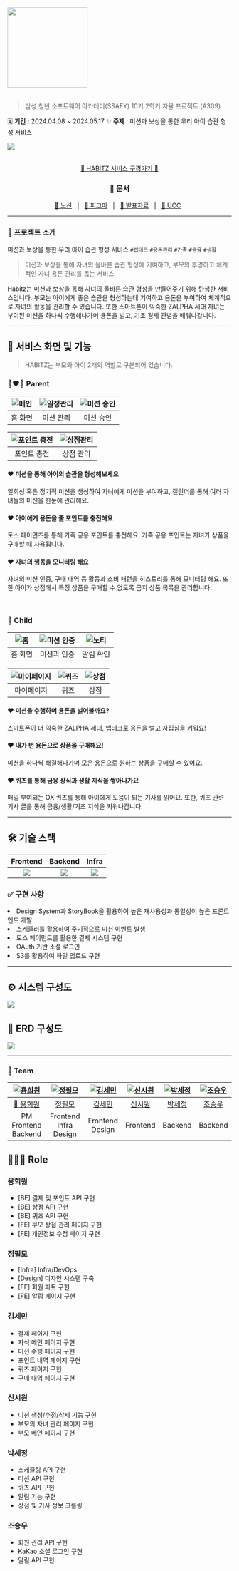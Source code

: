 
<img src="./assets/HABITZ.png" width = "180">
<br>
<br>

> 삼성 청년 소프트웨어 아카데미(SSAFY) 10기 2학기 자율 프로젝트 (A309)

🗓 **기간** : 2024.04.08 ~ 2024.05.17
✨ **주제** : 미션과 보상을 통한 우리 아이 습관 형성 서비스

<img src = "./assets/main.png">

<br>
<br>
<p align="center">
  <a href="https://habitz.space/" > 🔗 HABITZ 서비스 구경가기 🔗</a>
</p>
<div align="center">
  <h3>📖 문서</h3> 
  <p>
    <a href="https://www.notion.so/HABITZ-ac41f48516f24bad9cff4386a8c54eaf?pvs=4">📝 노션</a>
    &nbsp; | &nbsp; 
    <a href="https://www.figma.com/design/aJZaMvbtvu57ejhOw3IKJ9/%EC%9E%90%EC%9C%A8%ED%94%84%EB%A1%9C%EC%A0%9D%ED%8A%B8-%ED%8E%98%EC%9D%B4%EC%A7%80-%EB%94%94%EC%9E%90%EC%9D%B8?node-id=313-1395&t=MqiCoiZSxAcLoZR9-0">🎨 피그마</a>
    &nbsp; | &nbsp; 
    <a href="https://drive.google.com/file/d/1nyt7GHdQUHWAqIWrXtTtzPrb85hdpjOu/view?usp=sharing">💁 발표자료</a> &nbsp;
    | &nbsp; 
    <a href="https://drive.google.com/file/d/1M5uyH9CUrLz_8ZDjxo-iAyQxdl8FpJ2g/view?usp=sharing">🎥 UCC</a>
    &nbsp;
  </p>
</div>



---
### 📢  프로젝트 소개
미션과 보상을 통한 우리 아이 습관 형성 서비스
`#앱테크` `#용돈관리` `#가족` `#금융` `#생활`
> 미션과 보상을 통해 자녀의 올바른 습관 형성에 기여하고, 부모의 투명하고 체계적인 자녀 용돈 관리를 돕는 서비스

Habitz는 미션과 보상을 통해 자녀의 올바른 습관 형성을 만들어주기 위해 탄생한 서비스입니다.
부모는 아이에게 좋은 습관을 형성하는데 기여하고 용돈을 부여하여 체계적으로 자녀의 활동을 관리할 수 있습니다.
또한 스마트폰이 익숙한 ZALPHA 세대 자녀는 부여된 미션을 하나씩 수행해나가며 용돈을 벌고, 기초 경제 관념을 배워나갑니다.



----
### 

## 🌈 서비스 화면 및 기능

> HABITZ는 부모와 아이 2개의 역할로 구분되어 있습니다.

### 👩‍❤️‍👨 Parent

| ![메인](./assets/screen/parent/main.gif) | ![일정관리](./assets/screen/parent/cal.gif) | ![미션 승인](./assets/screen/parent/reco.gif) |
| :------------------------------------: | :----------------------------------------: | :-------------------------------------------: |
|                홈 화면                 |                미션 관리                 |                   미션 승인                  |

| ![포인트 충전](./assets/screen/parent/point.gif) | ![상점관리](./assets/screen/parent/product.gif) 
| :---------------------------------------------------: | :---------------------------------------------------: | 
|                      포인트 충전                       |상점 관리|

#### ❤︎ 미션을 통해 아이의 습관을 형성해보세요

일회성 혹은 정기적 미션을 생성하여 자녀에게 미션을 부여하고, 캘린더를 통해 여러 자녀들의 미션을 한눈에 관리해요.


#### ❤︎ 아이에게 용돈을 줄 포인트를 충전해요

토스 페이먼츠를 통해 가족 공용 포인트를 충전해요.
가족 공용 포인트는 자녀가 상품을 구매할 때 사용됩니다.

#### ❤︎ 자녀의 행동을 모니터링 해요

자녀의 미션 인증, 구매 내역 등 활동과 소비 패턴을 히스토리를 통해 모니터링 해요.
또한 아이가 상점에서 특정 상품을 구매할 수 없도록 금지 상품 목록을 관리합니다.

<br>

### 👼 Child


| ![홈](./assets/screen/child/main.gif) | ![미션 인증](./assets/screen/child/reco.gif) | ![노티](./assets/screen/child/noti.gif) |
| :------------------------------------: | :----------------------------------------: | :-------------------------------------------: |
|                홈 화면                |                미션과 인증                  |                   알림 확인                 |

| ![마이페이지](./assets/screen/child/mypage.gif) | ![퀴즈](./assets/screen/child/quiz.gif)| ![상점](./assets/screen/child/product.gif) |
| :---------------------------------------------------: | :-------------------------------------: | :-------------------------------------------: |
|                      마이페이지                       |                 퀴즈                 |                   상점                   |


#### ❤︎ 미션을 수행하며 용돈을 벌어볼까요?

스마트폰이 더 익숙한 ZALPHA 세대, 앱테크로 용돈을 벌고 자립심을 키워요!

#### ❤︎ 내가 번 용돈으로 상품을 구매해요!

미션을 하나씩 해결해나가며 모은 용돈으로 원하는 상품을 구매할 수 있어요.


#### ❤︎ 퀴즈를 통해 금융 상식과 생활 지식을 쌓아나가요

매일 부여되는 OX 퀴즈를 통해 아이에게 도뭄이 되는 기사를 읽어요.
또한, 퀴즈 관련 기사 글를 통해 금융/생활/기초 지식을 키워나갑니다. 


---

## 🛠 기술 스택 

<style>
  table, td, tr {
    border : none;
    text-align: center;
  }
  table {
    width : 100%;
  }
</style>
<table>
  <thead>
    <tr>
      <th>Frontend</th>
      <th>Backend</th>
      <th>Infra</th>
    </tr>
  </thead>
  <tbody>
    <tr>
      <td><img src = "./assets/system/front.png"></td>
      <td><img src = "./assets/system/back.png"></td>
      <td><img src = "./assets/system/infra.png"></td>
    </tr>
  </tbody>
</table>

### ✅ 구현 사항
<il>
    <li>Design System과 StoryBook을 활용하여 높은 재사용성과 통일성이 높은 프론트엔드 개발</li>
    <li>스케줄러를 활용하여 주기적으로 미션 이벤트 발생</li>
    <li>토스 페이먼트를 활용한 결제 시스템 구현</li>
    <li>OAuth 기반 소셜 로그인</li>
    <li>S3를 활용하여 파일 업로드 구현</li>
</il>


----

## ⚙️ 시스템 구성도

<img src = "./assets/system/arc.png">


## 💾 ERD 구성도 
<img src = "./assets/system/erd.png">


----
### 👥 Team

| [![용희원](https://github.com/heecircle.png)](https://github.com/heecircle) | [![정필모](https://github.com/itsmo1031.png)](https://github.com/itsmo1031)  | [![김세민](https://github.com/kimgiraffe.png)](https://github.com/kimgiraffe)  | [![신시원](https://github.com/tooyul.png)](https://github.com/tooyul)  |  [![박세정](https://github.com/sejeong-park.png)](https://github.com/sejeong-park) | [![조승우](https://github.com/KrswJo.png)](https://github.com/KrswJo)| 
| :---------------------------------------------------: | :-------------------------------------: | :-------------------------------------------: |:---------------------------------------------------: | :---------------------------------------------------: | :---------------------------------------------------: |
|                      [👑 용희원](https://github.com/heecircle)                     |                 [정필모](https://github.com/itsmo1031)                 |                   [김세민](https://github.com/kimgiraffe)                   |  [신시원](https://github.com/tooyul) |  [박세정](https://github.com/sejeong-park) | [조승우](https://github.com/KrswJo) |
|PM Frontend Backend| Frontend Infra Design| Frontend Design | Frontend| Backend| Backend | 


## 🙋🏻‍♀️ Role

### 용희원
- [BE] 결제 및 포인트 API 구현
- [BE] 상점 API 구현
- [BE] 퀴즈 API 구현
- [FE] 부모 상점 관리 페이지 구현
- [FE] 개인정보 수정 페이지 구현

### 정필모
- [Infra] Infra/DevOps 
- [Design] 디자인 시스템 구축
- [FE] 회원 파트 구현
- [FE] 알림 페이지 구현


### 김세민
- 결제 페이지 구현
- 자식 메인 페이지 구현
- 미션 수행 페이지 구현
- 포인트 내역 페이지 구현
- 퀴즈 페이지 구현
- 구매 내역 페이지 구현
        

### 신시원
- 미션 생성/수정/삭제 기능 구현
- 부모의 자녀 관리 페이지 구현
- 부모 메인 페이지 구현

### 박세정
- 스케쥴링 API 구현
- 미션 API 구현
- 퀴즈 API 구현
- 알림 기능 구현
- 상점 및 기사 정보 크롤링

### 조승우
- 회원 관리 API 구현
- KaKao 소셜 로그인 구현
- 알림 API 구현
